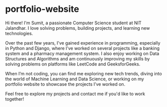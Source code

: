 # portfolio-website
Hi there! I'm Sumit, a passionate Computer Science student at NIT Jalandhar. I love solving problems, building projects, and learning new technologies.

Over the past few years, I’ve gained experience in programming, especially in Python and Django, where I’ve worked on several projects like a banking system and a pharmacy management system. I also enjoy working on Data Structures and Algorithms and am continuously improving my skills by solving problems on platforms like LeetCode and GeeksforGeeks.

When I’m not coding, you can find me exploring new tech trends, diving into the world of Machine Learning and Data Science, or working on my portfolio website to showcase the projects I’ve worked on.

Feel free to explore my projects and contact me if you'd like to work together!
